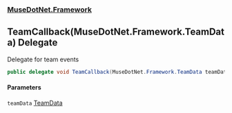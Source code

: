 ### [MuseDotNet.Framework](./MuseDotNet-Framework.md 'MuseDotNet.Framework')
## TeamCallback(MuseDotNet.Framework.TeamData) Delegate
Delegate for team events  
```csharp
public delegate void TeamCallback(MuseDotNet.Framework.TeamData teamData);
```
#### Parameters
<a name='MuseDotNet-Framework-TeamCallback(MuseDotNet-Framework-TeamData)-teamData'></a>
`teamData` [TeamData](./TeamData.md 'MuseDotNet.Framework.TeamData')  
  
